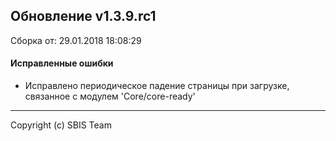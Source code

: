 ## Обновление v1.3.9.rc1

Сборка от: 29.01.2018 18:08:29

#### Исправленные ошибки

* Исправлено периодическое падение страницы при загрузке, связанное с модулем 'Core/core-ready'

---

Copyright (c) SBIS Team